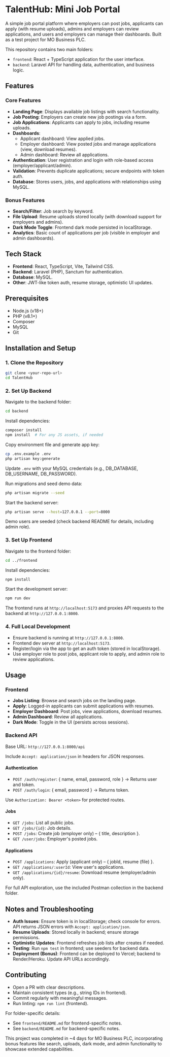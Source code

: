 # TalentHub: Mini Job Portal

A simple job portal platform where employers can post jobs, applicants can apply (with resume uploads), admins and employers can review applications, and users and employers can manage their dashboards. Built as a test project for MO Business PLC.

This repository contains two main folders:
- `frontend`: React + TypeScript application for the user interface.
- `backend`: Laravel API for handling data, authentication, and business logic.

## Features

### Core Features
- **Landing Page**: Displays available job listings with search functionality.
- **Job Posting**: Employers can create new job postings via a form.
- **Job Applications**: Applicants can apply to jobs, including resume uploads.
- **Dashboards**:
  - Applicant dashboard: View applied jobs.
  - Employer dashboard: View posted jobs and manage applications (view, download resumes).
  - Admin dashboard: Review all applications.
- **Authentication**: User registration and login with role-based access (employer/applicant/admin).
- **Validation**: Prevents duplicate applications; secure endpoints with token auth.
- **Database**: Stores users, jobs, and applications with relationships using MySQL.

### Bonus Features
- **Search/Filter**: Job search by keyword.
- **File Upload**: Resume uploads stored locally (with download support for employers and admins).
- **Dark Mode Toggle**: Frontend dark mode persisted in localStorage.
- **Analytics**: Basic count of applications per job (visible in employer and admin dashboards).

## Tech Stack
- **Frontend**: React, TypeScript, Vite, Tailwind CSS.
- **Backend**: Laravel (PHP), Sanctum for authentication.
- **Database**: MySQL.
- **Other**: JWT-like token auth, resume storage, optimistic UI updates.

## Prerequisites
- Node.js (v18+)
- PHP (v8.1+)
- Composer
- MySQL
- Git

## Installation and Setup

### 1. Clone the Repository
```bash
git clone <your-repo-url>
cd TalentHub
```

### 2. Set Up Backend
Navigate to the backend folder:
```bash
cd backend
```

Install dependencies:
```bash
composer install
npm install  # For any JS assets, if needed
```

Copy environment file and generate app key:
```bash
cp .env.example .env
php artisan key:generate
```

Update `.env` with your MySQL credentials (e.g., DB_DATABASE, DB_USERNAME, DB_PASSWORD).

Run migrations and seed demo data:
```bash
php artisan migrate --seed
```

Start the backend server:
```bash
php artisan serve --host=127.0.0.1 --port=8000
```

Demo users are seeded (check backend README for details, including admin role).

### 3. Set Up Frontend
Navigate to the frontend folder:
```bash
cd ../frontend
```

Install dependencies:
```bash
npm install
```

Start the development server:
```bash
npm run dev
```

The frontend runs at `http://localhost:5173` and proxies API requests to the backend at `http://127.0.0.1:8000`.

### 4. Full Local Development
- Ensure backend is running at `http://127.0.0.1:8000`.
- Frontend dev server at `http://localhost:5173`.
- Register/login via the app to get an auth token (stored in localStorage).
- Use employer role to post jobs, applicant role to apply, and admin role to review applications.

## Usage

### Frontend
- **Jobs Listing**: Browse and search jobs on the landing page.
- **Apply**: Logged-in applicants can submit applications with resumes.
- **Employer Dashboard**: Post jobs, view applications, download resumes.
- **Admin Dashboard**: Review all applications.
- **Dark Mode**: Toggle in the UI (persists across sessions).

### Backend API
Base URL: `http://127.0.0.1:8000/api`

Include `Accept: application/json` in headers for JSON responses.

#### Authentication
- `POST /auth/register`: { name, email, password, role } → Returns user and token.
- `POST /auth/login`: { email, password } → Returns token.

Use `Authorization: Bearer <token>` for protected routes.

#### Jobs
- `GET /jobs`: List all public jobs.
- `GET /jobs/{id}`: Job details.
- `POST /jobs`: Create job (employer only) – { title, description }.
- `GET /user/jobs`: Employer's posted jobs.

#### Applications
- `POST /applications`: Apply (applicant only) – { jobId, resume (file) }.
- `GET /applications/:userId`: View user's applications.
- `GET /applications/{id}/resume`: Download resume (employer/admin only).

For full API exploration, use the included Postman collection in the backend folder.

## Notes and Troubleshooting
- **Auth Issues**: Ensure token is in localStorage; check console for errors. API returns JSON errors with `Accept: application/json`.
- **Resume Uploads**: Stored locally in backend; ensure storage permissions.
- **Optimistic Updates**: Frontend refreshes job lists after creates if needed.
- **Testing**: Run `npm test` in frontend; use seeders for backend data.
- **Deployment (Bonus)**: Frontend can be deployed to Vercel; backend to Render/Heroku. Update API URLs accordingly.

## Contributing
- Open a PR with clear descriptions.
- Maintain consistent types (e.g., string IDs in frontend).
- Commit regularly with meaningful messages.
- Run linting: `npm run lint` (frontend).

For folder-specific details:
- See `frontend/README.md` for frontend-specific notes.
- See `backend/README.md` for backend-specific notes.

This project was completed in ~4 days for MO Business PLC, incorporating bonus features like search, uploads, dark mode, and admin functionality to showcase extended capabilities.
